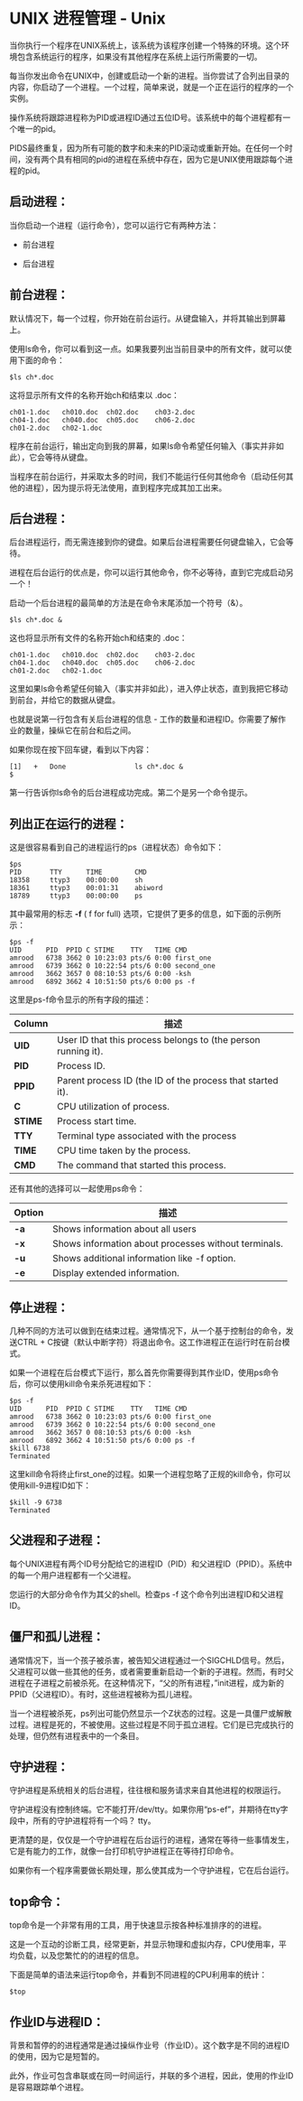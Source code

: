 # UNIX 进程管理 - Unix

当你执行一个程序在UNIX系统上，该系统为该程序创建一个特殊的环境。这个环境包含系统运行的程序，如果没有其他程序在系统上运行所需要的一切。

每当你发出命令在UNIX中，创建或启动一个新的进程。当你尝试了合列出目录的内容，你启动了一个进程。一个过程，简单来说，就是一个正在运行的程序的一个实例。

操作系统将跟踪进程称为PID或进程ID通过五位ID号。该系统中的每个进程都有一个唯一的pid。

PIDS最终重复，因为所有可能的数字和未来的PID滚动或重新开始。在任何一个时间，没有两个具有相同的pid的进程在系统中存在，因为它是UNIX使用跟踪每个进程的pid。

## 启动进程：

当你启动一个进程（运行命令），您可以运行它有两种方法：

*   前台进程

*   后台进程

## 前台进程：

默认情况下，每一个过程，你开始在前台运行。从键盘输入，并将其输出到屏幕上。

使用ls命令，你可以看到这一点。如果我要列出当前目录中的所有文件，就可以使用下面的命令：

```
$ls ch*.doc
```

这将显示所有文件的名称开始ch和结束以 .doc：

```
ch01-1.doc   ch010.doc  ch02.doc    ch03-2.doc 
ch04-1.doc   ch040.doc  ch05.doc    ch06-2.doc
ch01-2.doc   ch02-1.doc
```

程序在前台运行，输出定向到我的屏幕，如果ls命令希望任何输入（事实并非如此），它会等待从键盘。

当程序在前台运行，并采取太多的时间，我们不能运行任何其他命令（启动任何其他的进程），因为提示将无法使用，直到程序完成其加工出来。

## 后台进程：

后台进程运行，而无需连接到你的键盘。如果后台进程需要任何键盘输入，它会等待。

进程在后台运行的优点是，你可以运行其他命令，你不必等待，直到它完成启动另一个！

启动一个后台进程的最简单的方法是在命令末尾添加一个符号（&）。

```
$ls ch*.doc &
```

这也将显示所有文件的名称开始ch和结束的 .doc：

```
ch01-1.doc   ch010.doc  ch02.doc    ch03-2.doc 
ch04-1.doc   ch040.doc  ch05.doc    ch06-2.doc
ch01-2.doc   ch02-1.doc
```

这里如果ls命令希望任何输入（事实并非如此），进入停止状态，直到我把它移动到前台，并给它的数据从键盘。

也就是说第一行包含有关后台进程的信息 - 工作的数量和进程ID。你需要了解作业的数量，操纵它在前台和后之间。

如果你现在按下回车键，看到以下内容：

```
[1]   +   Done                 ls ch*.doc &
$
```

第一行告诉你ls命令的后台进程成功完成。第二个是另一个命令提示。

## 列出正在运行的进程：

这是很容易看到自己的进程运行的ps（进程状态）命令如下：

```
$ps
PID       TTY      TIME        CMD
18358     ttyp3    00:00:00    sh
18361     ttyp3    00:01:31    abiword
18789     ttyp3    00:00:00    ps
```

其中最常用的标志 **-f** ( f for full) 选项，它提供了更多的信息，如下面的示例所示：

```
$ps -f
UID      PID  PPID C STIME    TTY   TIME CMD
amrood   6738 3662 0 10:23:03 pts/6 0:00 first_one
amrood   6739 3662 0 10:22:54 pts/6 0:00 second_one
amrood   3662 3657 0 08:10:53 pts/6 0:00 -ksh
amrood   6892 3662 4 10:51:50 pts/6 0:00 ps -f
```

这里是ps-f命令显示的所有字段的描述：

| Column | 描述 |
| --- | --- |
| **UID** | User ID that this process belongs to (the person running it). |
| **PID** | Process ID. |
| **PPID** | Parent process ID (the ID of the process that started it). |
| **C** | CPU utilization of process. |
| **STIME** | Process start time. |
| **TTY** | Terminal type associated with the process |
| **TIME** | CPU time taken by the process. |
| **CMD** | The command that started this process. |

还有其他的选择可以一起使用ps命令：

| Option | 描述 |
| --- | --- |
| **-a** | Shows information about all users |
| **-x** | Shows information about processes without terminals. |
| **-u** | Shows additional information like -f option. |
| **-e** | Display extended information. |

## 停止进程：

几种不同的方法可以做到在结束过程。通常情况下，从一个基于控制台的命令，发送CTRL + C按键（默认中断字符）将退出命令。这工作进程正在运行时在前台模式。

如果一个进程在后台模式下运行，那么首先你需要得到其作业ID，使用ps命令后，你可以使用kill命令来杀死进程如下：

```
$ps -f
UID      PID  PPID C STIME    TTY   TIME CMD
amrood   6738 3662 0 10:23:03 pts/6 0:00 first_one
amrood   6739 3662 0 10:22:54 pts/6 0:00 second_one
amrood   3662 3657 0 08:10:53 pts/6 0:00 -ksh
amrood   6892 3662 4 10:51:50 pts/6 0:00 ps -f
$kill 6738
Terminated
```

这里kill命令将终止first_one的过程。如果一个进程忽略了正规的kill命令，你可以使用kill-9进程ID如下：

```
$kill -9 6738
Terminated
```

## 父进程和子进程：

每个UNIX进程有两个ID号分配给它的进程ID（PID）和父进程ID（PPID）。系统中的每一个用户进程都有一个父进程。

您运行的大部分命令作为其父的shell。检查ps -f 这个命令列出进程ID和父进程ID。

## 僵尸和孤儿进程：

通常情况下，当一个孩子被杀害，被告知父进程通过一个SIGCHLD信号。然后，父进程可以做一些其他的任务，或者需要重新启动一个新的子进程。然而，有时父进程在子进程之前被杀死。在这种情况下，“父的所有进程，”init进程，成为新的PPID（父进程ID）。有时，这些进程被称为孤儿进程。

当一个进程被杀死，ps列出可能仍然显示一个Z状态的过程。这是一具僵尸或解散过程。进程是死的，不被使用。这些过程是不同于孤立进程。它们是已完成执行的处理，但仍然有进程表中的一个条目。

## 守护进程：

守护进程是系统相关的后台进程，往往根和服务请求来自其他进程的权限运行。

守护进程没有控制终端。它不能打开/dev/tty。如果你用“ps-ef”，并期待在tty字段中，所有的守护进程将有一个吗？ tty。

更清楚的是，仅仅是一个守护进程在后台运行的进程，通常在等待一些事情发生，它是有能力的工作，就像一台打印机守护进程正在等待打印命令。

如果你有一个程序需要做长期处理，那么使其成为一个守护进程，它在后台运行。

## top命令：

top命令是一个非常有用的工具，用于快速显示按各种标准排序的的进程。

这是一个互动的诊断工具，经常更新，并显示物理和虚拟内存，CPU使用率，平均负载，以及您繁忙的的进程的信息。

下面是简单的语法来运行top命令，并看到不同进程的CPU利用率的统计：

```
$top
```

## 作业ID与进程ID：

背景和暂停的的进程通常是通过操纵作业号（作业ID）。这个数字是不同的进程ID的使用，因为它是短暂的。

此外，作业可包含串联或在同一时间运行，并联的多个进程，因此，使用的作业ID是容易跟踪单个进程。

 